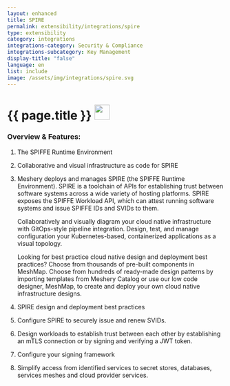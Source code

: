 ```yaml
---
layout: enhanced
title: SPIRE
permalink: extensibility/integrations/spire
type: extensibility
category: integrations
integrations-category: Security & Compliance
integrations-subcategory: Key Management
display-title: "false"
language: en
list: include
image: /assets/img/integrations/spire.svg
---
```


<h1>{{ page.title }} <img src="{{ page.image }}" style="width: 35px; height: 35px;" /></h1>


<!-- This needs replaced with the Category property, not the sub-category.
 #### About: The SPIFFE Runtime Environment -->

### Overview & Features:

1. The SPIFFE Runtime Environment

2. Collaborative and visual infrastructure as code for SPIRE

4. 
    Meshery deploys and manages SPIRE (the SPIFFE Runtime Environment). SPIRE is a toolchain of APIs for establishing trust between software systems across a wide variety of hosting platforms. SPIRE exposes the SPIFFE Workload API, which can attest running software systems and issue SPIFFE IDs and SVIDs to them. 



    Collaboratively and visually diagram your cloud native infrastructure with GitOps-style pipeline integration. Design, test, and manage configuration your Kubernetes-based, containerized applications as a visual topology.



    Looking for best practice cloud native design and deployment best practices? Choose from thousands of pre-built components in MeshMap. Choose from hundreds of ready-made design patterns by importing templates from Meshery Catalog or use our low code designer, MeshMap, to create and deploy your own cloud native infrastructure designs.



5. SPIRE design and deployment best practices

6. Configure SPIRE to securely issue and renew SVIDs.

7. Design workloads to establish trust between each other by establishing an mTLS connection or by signing and verifying a JWT token.

8. Configure your signing framework

9. Simplify access from identified services to secret stores, databases, services meshes and cloud provider services.

